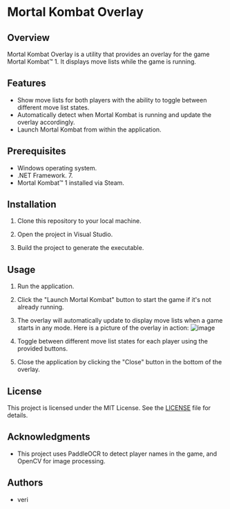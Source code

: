 # Mortal Kombat Overlay

## Overview

Mortal Kombat Overlay is a utility that provides an overlay for the game Mortal Kombat™ 1. It displays move lists while the game is running.

## Features

- Show move lists for both players with the ability to toggle between different move list states.
- Automatically detect when Mortal Kombat is running and update the overlay accordingly.
- Launch Mortal Kombat from within the application.

## Prerequisites

- Windows operating system.
- .NET Framework. 7.
- Mortal Kombat™ 1 installed via Steam.

## Installation

1. Clone this repository to your local machine.

2. Open the project in Visual Studio.

3. Build the project to generate the executable.

## Usage

1. Run the application.

2. Click the "Launch Mortal Kombat" button to start the game if it's not already running.

3. The overlay will automatically update to display move lists when a game starts in any mode.  Here is a picture of the overlay in action:
   ![image](https://github.com/taferro/MortalKombatOverlay/assets/2585255/eb712be4-71e1-44b8-a9fb-7e1e57c94e05)

4. Toggle between different move list states for each player using the provided buttons.

5. Close the application by clicking the "Close" button in the bottom of the overlay.

## License

This project is licensed under the MIT License. See the [LICENSE](LICENSE) file for details.

## Acknowledgments

- This project uses PaddleOCR to detect player names in the game, and OpenCV for image processing.

## Authors

- veri

